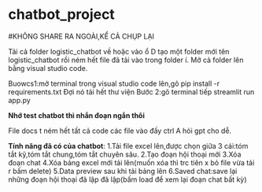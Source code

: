 # chatbot_project

#KHÔNG SHARE RA NGOÀI,KỂ CẢ CHỤP LẠI

Tải cả folder logistic_chatbot về hoặc vào ổ D tạo một folder mới tên logistic_chatbot rồi ném hết file đã tải vào trong folder í.
Mở cả folder lên bằng visual studio code.

Buowcs1:mở terminal trong visual studio code lên,gõ
pip install -r requirements.txt
Đợi nó tải hết thư viện
Bước 2:gõ terminal tiếp
streamlit run app.py

**Nhớ test chatbot thì nhắn đoạn ngắn thôi**

File docs t ném hết tất cả code các file vào đấy ctrl A hỏi gpt cho dễ.

**Tính năng đã có của chatbot**:
1.Tải file excel lên,được chọn giữa 3 cái:tóm tắt kỹ,tóm tắt chung,tóm tắt chuyên sâu.
2.Tạo đoạn hội thoại mới
3.Xóa đoạn chat
4.Xóa bảng excel mới tải lên(muốn xóa thì trc tiên x bỏ file vừa tải r bấm delete)
5.Data preview sau khi tải bảng lên
6.Saved chat:save lại những đoạn hội thoại đã lập đã lập(bấm load để xem lại đoạn chat bất kỳ)



